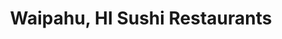 ---
layout: city
title: Waipahu, HI Sushi Restaurants
permalink: /hawaii/waipahu/
stateAbbr: HI
stateName: Hawaii
cityName: Waipahu
---